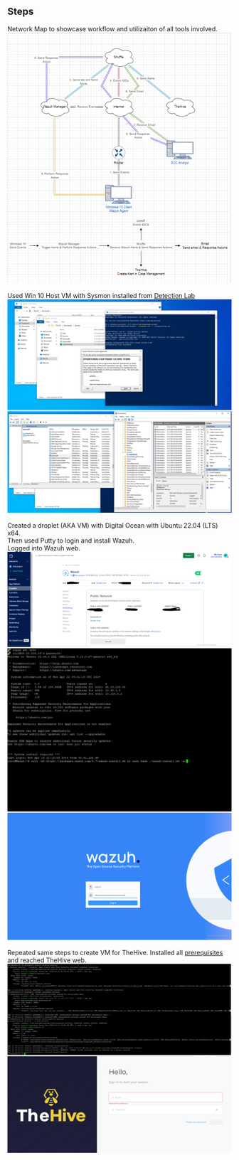 ## Steps
Network Map to showcase workflow and utilizaiton of all tools involved. <br>
<img src="https://github.com/enriquemed23/SOC-Automation-Lab/blob/main/NetworkMap.PNG"  /> <br> <br>
Used Win 10 Host VM with Sysmon installed from <a href="https://github.com/enriquemed23/Detection-Lab/tree/main">Detection Lab</a>
<img src="https://github.com/enriquemed23/Detection-Lab/blob/main/Sysmon install.PNG"  /> 
<img src="https://github.com/enriquemed23/Detection-Lab/blob/main/Sysmon confirmed.PNG" /> <br> <br>
Created a droplet (AKA VM) with Digital Ocean with Ubuntu 22.04 (LTS) x64.<br> Then used Putty to login and install Wazuh.<br> Logged into Wazuh web. 
<img src="https://github.com/enriquemed23/SOC-Automation-Lab/blob/main/WazuhDroplet.PNG" /> <img src="https://github.com/enriquemed23/SOC-Automation-Lab/blob/main/WazuhInstall.PNG" /> <img src="https://github.com/enriquemed23/SOC-Automation-Lab/blob/main/WazuhWeb.PNG" /> <br> <br>
Repeated same steps to create VM for TheHive. Installed all <a href="https://github.com/enriquemed23/SOC-Automation-Lab/blob/main/TheHiveInstall">prerequisites</a> and reached TheHive web. <br>
<img src="https://github.com/enriquemed23/SOC-Automation-Lab/blob/main/theHiveInstall.PNG" /> <img src="https://github.com/enriquemed23/SOC-Automation-Lab/blob/main/TheHiveWeb.PNG" /> <br><br>

